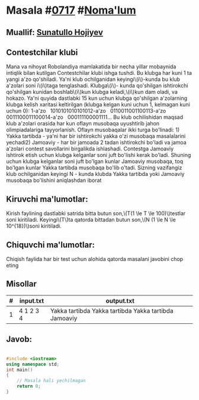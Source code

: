 
<h1>Masala #<a href="https://robocontest.uz/tasks/0717">0717</a> #<a href="https://robocontest.uz/tasks?category=1">Noma'lum</a></h1>
<h2> Muallif: <a href="https://robocontest.uz/profile/sunnat">Sunatullo Hojiyev</a></h2>
<h2>Contestchilar klubi</h2>
<p>Mana va nihoyat Robolandiya mamlakatida bir necha yillar mobaynida intiqlik bilan kutilgan Contestchilar klubi ishga tushdi. Bu klubga har kuni 1 ta yangi a'zo qo'shiladi. Ya'ni klub ochilganidan keyingi\(i\)-kunda bu klub a'zolari soni i\(i\)taga tenglashadi. Klubga\(i\)- kunda qo'shilgan ishtirokchi qo'shilgan kunidan boshlab\(i\)kun klubga keladi,\(i\)kun dam oladi, va hokazo. Ya'ni quyida dastlabki 15 kun uchun klubga qo'shilgan a'zolarning klubga kelish xaritasi keltirilgan (klubga kelgan kuni uchun 1, kelmagan kuni uchun 0):
1-a'zo   1010101010101012-a'zo   0110011001100113-a'zo   0011100011100014-a'zo   000111100001111...
Bu klub ochilishidan maqsad klub a'zolari orasida har kun oflayn musobaqa uyushtirib jahon olimpiadalariga tayyorlanish. Oflayn musobaqalar ikki turga bo'linadi:
1) Yakka tartibda - ya'ni har bir ishtirokchi yakka o'zi musobaqa masalalarini yechadi2) Jamoaviy - har bir jamoada 2 tadan ishtirokchi bo'ladi va jamoa a'zolari contest savollarini birgalikda ishlashadi.
Contestga Jamoaviy ishtirok etish uchun klubga kelganlar soni juft bo'lishi kerak bo'ladi. Shuning uchun klubga kelganlar soni juft bo'lgan kunlar Jamoaviy musobaqa, toq bo'lgan kunlar Yakka tartibda musobaqa bo'lib o'tadi.
Sizning vazifangiz klub ochilganidan keyingi N - kunda klubda Yakka tartibda yoki Jamoaviy musobaqa bo'lishini aniqlashdan iborat</p>
<h2>Kiruvchi ma'lumotlar:</h2>
<p>Kirish faylining dastlabki satrida bitta butun son,\(T(1 \le T \le 100)\)testlar soni kiritiladi. Keyingi\(T\)ta qatorda bittadan butun son,\(N (1 \le N \le 10^{18})\)soni kiritiladi.</p>
<h2>Chiquvchi ma'lumotlar:</h2>
<p>Chiqish faylida har bir test uchun alohida qatorda masalani javobini chop eting</p>
<h2>Misollar</h2>
<table>
    <thead>
        <tr>
            <th>#</th>
            <th>input.txt</th>
            <th>output.txt</th>
        </tr>
    </thead>
    <tbody>
            <tr>
                <td>1</td>
                <td>4
1
2
3
4</td>
                <td>Yakka tartibda
Yakka tartibda
Yakka tartibda
Jamoaviy</td>
            </tr>
    </tbody>
    </table>
    
<h2>Javob:</h2>

######
```cpp
#include <iostream>
using namespace std;
int main()
{
    // Masala hali yechilmagan
    return 0;
}
```
